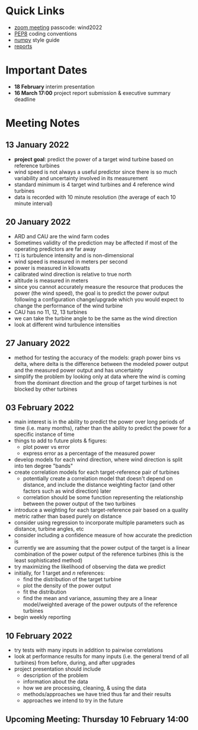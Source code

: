 # Quick Links
- [zoom meeting](https://ed-ac-uk.zoom.us/j/87477169710)  passcode: wind2022
- [PEP8](https://www.python.org/dev/peps/pep-0008/) coding conventions
- [numpy](https://numpydoc.readthedocs.io/en/latest/format.html) style guide
- [reports](https://www.overleaf.com/2638667994ssjctncpsmvh)

# Important Dates
- **18 February** interim presentation
- **16 March 17:00** project report submission & executive summary deadline

# Meeting Notes
## 13 January 2022
- **project goal**: predict the power of a target wind turbine based on
  reference turbines
- wind speed is not always a useful predictor since there is so much variability
  and uncertainty involved in its measurement
- standard minimum is 4 target wind turbines and 4 reference wind turbines
- data is recorded with 10 minute resolution (the average of each 10 minute
  interval)

## 20 January 2022
- ARD and CAU are the wind farm codes
- Sometimes validity of the prediction may be affected if most of the operating
  predictors are far away
- `TI` is turbulence intensity and is non-dimensional
- wind speed is measured in meters per second
- power is measured in kilowatts
- calibrated wind direction is relative to true north
- altitude is measured in meters
- since you cannot accurately measure the resource that produces the power (the
  wind speed), the goal is to predict the power output following a configuration
  change/upgrade which you would expect to change the performance of the wind
  turbine
- CAU has no 11, 12, 13 turbines
- we can take the turbine angle to be the same as the wind direction
- look at different wind turbulence intensities

## 27 January 2022
- method for testing the accuracy of the models: graph power bins vs delta,
  where delta is the difference between the modeled power output and the
  measured power output and has uncertainty
- simplify the problem by looking only at data where the wind is coming from the
  dominant direction and the group of target turbines is not blocked by other
  turbines
 
## 03 February 2022
- main interest is in the ability to predict the power over long periods of time
  (i.e. many months), rather than the ability to predict the power for a
  specific instance of time
- things to add to future plots & figures:
  - plot power vs error
  - express error as a percentage of the measured power
- develop models for each wind direction, where wind direction is split into ten
  degree "bands"
- create correlation models for each target-reference pair of turbines
  - potentially create a correlation model that doesn't depend on distance, and
    include the distance weighting factor (and other factors such as wind
    direction) later
  - correlation should be some function representing the relationship between
    the power output of the two turbines
- introduce a weighting for each target-reference pair based on a quality metric
  rather than based purely on distance
- consider using regression to incorporate multiple parameters such as distance,
  turbine angles, etc
- consider including a confidence measure of how accurate the prediction is
- currently we are assuming that the power output of the target is a linear
  combination of the power output of the reference turbines (this is the least
  sophisticated method)
- try maximizing the likelihood of observing the data we predict
- initially, for 1 target and _n_ references:
  - find the distribution of the target turbine
  - plot the density of the power output
  - fit the distribution
  - find the mean and variance, assuming they are a linear model/weighted
    average of the power outputs of the reference turbines
- begin weekly reporting

## 10 February 2022
- try tests with many inputs in addition to pairwise correlations
- look at performance results for many inputs (i.e. the general trend of all
  turbines) from before, during, and after upgrades
- project presentation should include
  - description of the problem
  - information about the data
  - how we are processing, cleaning, & using the data
  - methods/approaches we have tried thus far and their results
  - approaches we intend to try in the future

## Upcoming Meeting: Thursday 10 February 14:00
